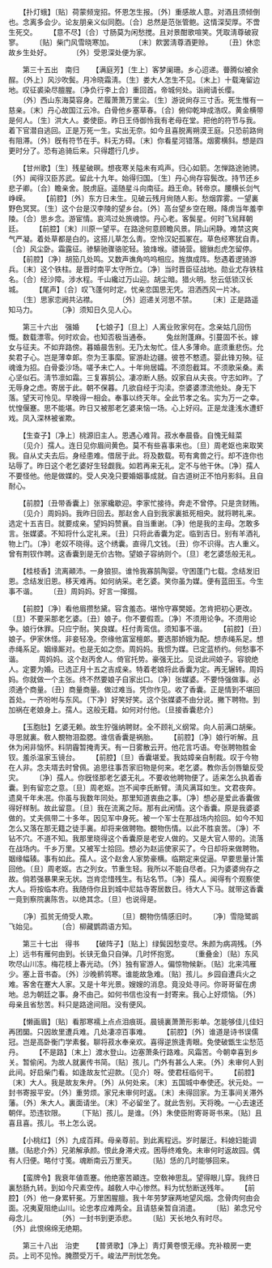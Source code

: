 <!-- { "loadSidebar": true } -->
　　【扑灯蛾】〔贴〕荷蒙频宠招。怀恩怎生报。〔外〕重感故人意。对酒且须倾倒也。念离多会少。论友朋亲义似同胞。〔合〕总然是范张管鲍。这情深契厚。不啻生死交。 
　　【意不尽】〔合〕寸肠莫为闲愁搅。且对景酣歌喧笑。凭取淸尊破寂寥。 
　　〔贴〕柴门风雪晓寒加。　　　　〔末〕飮罢淸尊酒更赊。 
　　〔丑〕休恋故乡生处好。　　　　〔外〕受恩深处便为家。 

　　第三十五出　南归 
　　【满庭芳】〔生上〕客梦阑珊。乡心迢递。瞢腾似被余酲。〔外上〕风沙吹鬓。月冷晓霜淸。〔生〕娄大人怎生不见。〔末上〕十载淹留边地。叹征裘染尽膻腥。〔净负行李上合〕重回首。帝城何处。诣阙请长缨。 
　　〔外〕西山东海莫容身。芒履萧萧万里尘。〔生〕游说尙存三寸舌。死生惟有一慈亲。〔末〕丹心故国江云冷。白骨他乡塞草春。〔合〕俯仰乾坤成浩叹。黄金横带是何人。〔生〕洪大人。娄使臣。昨日王侍御怜我有老母在堂。把他的符节与我。着下官潜自逃回。正是万死一生。实出无奈。如今且喜脱离朔漠王庭。只恐前路尙有阻滞。〔外〕旣有符节在手。料无方碍。〔末〕你看星河错落。烟雾横斜。想是四更时分了。恐有追骑后来。只得趱行几步。 

　　【甘州歌】〔生〕残星破暝。想夜寒关隘未有鸡声。归心如箭。怎惮路途驰骋。〔外〕闻得汉臣苏武。留此十九年。始得归国。〔生〕丹心尙存容鬓改。持节还乡悲子卿。〔合〕瞻亲舍。脱虏庭。遥随星斗向南征。趋王命。转帝京。腰横长剑气峥嵘。 
　　【前腔】〔外〕东方日未生。见破云残月尙随人影。愁烟霏雾。一望裏野色冥冥。〔生〕这个台是汉李陵的望乡台。〔外〕高台望乡空在眼。降虏当年羞李陵。〔合〕思乡念。游宦情。哀鸿过处旅魂惊。丹心老。客鬓星。何时飞舃拜朝廷。 
　　【前腔】〔末〕川原一望平。在路途何意顾瞻风景。阴山闲静。难禁这爽气严凝。着处草都是白的。这搭儿草怎么靑。空怜汉妃孤冢在。草色经寒犹自靑。〔合〕风尘卧。霜露征。骖騑驰骤骆驼轻。狼烽堠。骠骑营。貔貅彪虎怎留停。 
　　【前腔】〔净〕胡笳几处鸣。又数声谯角呜呜相应。旌旗成阵。愁遇着逻骑游兵。〔末〕这个铁柱。是晋时南平太守所立。〔净〕当时晋臣征战地。勋业尤存铁柱名。〔合〕经沙障。涉水程。千山纔过万山迎。胡尘暗。猎火明。愁云低锁汉长城。 
　　【尾声】〔合〕叹飞蓬何时定。忧亲恋国思无凭。泪洒西风一片冰。 
　　〔生〕思家恋阙共沾襟。　　　　〔外〕迢递关河思不禁。 
　　〔末〕正是路遥知马力。　　　　〔净〕须知日久见人心。 

　　第三十六出　强婚 
　　【七娘子】〔旦上〕人离业败家何在。念亲姑几回伤慨。数载漂零。何时欢会。也知否极当通泰。 
　　兔丝附蓬麻。引蔓固不长。嫁女与征夫。不如弃路傍。暮婚晨吿别。无乃太匆忙。佳人多薄命。底须重悲伤。允矣君子心。岂是薄幸郞。奈为王事縻。宦游赴边疆。彼苍不憗遗。婴此锋刃殃。征魂谁为招。白骨委沙场。嗟予未亡人。十年尙居孀。不须怨截耳。不须歌采桑。素心坚似石。淸节凛如霜。三复寡鹄公。凄凉断人肠。奴家自从夫丧。守志如昨。了无辱身之虑。寄居于此。朝不保暮。几欲自经于沟渎。奈婆婆漂流他处。身无下落。望天可怜见。早晚得一相会。奉事以终天年。全此节孝之名。实为万一之幸。忧惶偃蹇。思不能堪。昨日又被那老乞婆来恼一场。心上好闷。正是龙逢浅水遭虾戏。凤入深林被雀欺。 

　　【生查子】〔净上〕桃源旧主人。恩遇心难背。菽水奉晨昏。自愧无鲑菜 
　　〔见介〕孺人。连日见你眉间黄色。莫不有些喜事来也。〔旦〕周老妪也来取笑我。自从丈夫去后。身经患难。借居于此。将及数载。苟有禽兽之行。却不连你也玷辱了。昨日这个老乞婆好生轻觑我。如若再来无礼。定不与他干休。〔净〕孺人不要怪他。他是做媒的。受人央凂只要婚姻事成就。自古道树正不怕月影斜。且自耐心。 

　　【前腔】〔丑带香囊上〕张家纔歇迎。李家忙接待。奔走不曾停。只是贪财贿。 
　　〔见介〕周妈妈。我昨日回去。那赵舍人自到我家裏抵死相央。就将聘礼来。选定十五吉日。就要成亲。望妈妈赞襄。自当重谢。〔净〕他是我的主母。怎敢多言。张媒婆。不知将什么定礼来。〔丑〕只将此香囊为定。临到吉日。别有羊酒礼物上门。〔净〕老奴不晓得。这个绣囊。直得几文钱。〔丑〕你不识得。古人重义。曾有荆钗作聘。这香囊到是无价古物。望娘子容纳则个。〔旦〕老乞婆恁般无礼。 

　　【桂枝香】流离顚沛。一身狼狈。谁怜我寡鹄陶婴。守困蓬门七载。念结发旧恩。念结发旧恩。移天难再。如何纳采。老乞婆。笑你虽为媒。便有蓝田玉。今生事不谐。 
　　〔丑〕周妈妈。好言一撺掇。 

　　【前腔】〔净〕看他眉攒愁黛。容含羞态。堪怜守寡樊姬。怎肯把初心更改。〔旦〕不要采那老乞婆。〔丑〕娘子。你不要假乖。〔净〕不须用论争。不须用论争。娘行休罪。只应宁耐。笑良媒。枉付靑鸾信。须知事不谐。 
　　【前腔】〔丑〕娘子。伊家休怪。非妾轻凂。奈缘他富室檀郞。要选那娇娥为配。想赤绳系足。想赤绳系足。姻缘厮对。也是无如之奈。周妈妈。我惯为媒。已定蓝桥约。何愁事不谐。 
　　周妈妈。这个赵丙舍人。倚官托势。豪强无比。见说此间娘子。容貌绝人。定要为婚。已选正月十五之吉成亲。特着老娘将此香囊为定。再无辗转。周妈妈。你就做一个主张。终不然要娘子自家出口。〔净〕张媒婆。不要恃强做事。必须通个商量。〔丑〕商量商量。做过难当。凭你作见。收了香囊。正是情到不堪回首处。一齐吩咐与东风。〔下净〕好笑好笑。这个张媒婆不由分说。撇下聘物。到加祸在老娘身上。孺人。这般无籍。如何对付他。〔旦接香囊悲介〕 

　　【玉胞肚】乞婆无赖。故生狞强纳聘财。全不顾礼义纲常。向人前满口胡柴。寻思就裏。敎人覩物泪盈腮。谁信香囊是祸胎。 
　　【前腔】〔净〕娘行听解。且休为闲非恼怀。料阴霾暂掩靑天。有一日雾散云开。他花言巧语。夸张聘物胜金钗。羞杀温家玉镜台。 
　　【前腔】〔旦〕香囊堪爱。我姑嫜亲自制裁。叹于今物在人非。念夫壻去时曾佩。追思往事吾家旧物是何来。老乞婆。教你舌剑唇鎗反受灾。 
　　〔净〕孺人。你旣怪那老乞婆无礼。不要收他聘物便了。适来怎么执着香囊。到有留恋之意。〔旦〕周老妪。岂不闻李氏断臂。淸风满耳如生。文君夜奔。遗臭千年未冺。你虽与我数年同处。那里知道衷曲之事。〔净〕想必是爱此香囊做得好样制。故此留意。〔旦〕我在流离之际。那有此闲情。这个香囊。原是我婆婆做的。丈夫佩带二十多年。因见军中身死。被一个军士在那战场内拾回。如今不知怎么又落在那无籍之徒手裏。却将来做聘物。覩物伤情。以此不胜哀苦。〔净〕不钻不穴。不道不知。我那里晓得这个香囊原是老安人做的。又是大官人带的。流落在战场内。千乡万里。又被军士拾回。想必为赵运使家买了。今日却将来做聘物。姻缘幅辏。事有如此。孺人。这个赵舍人家势豪横。临期定来促逼。早要思量计策回他。〔旦〕周老妪。古之列女。节重生轻。我所以不能自尽者。只为婆婆尙存之故。倘若强暴果来无状。岂肯恋惜残生。有玷名节。〔净〕孺人。闻得有个观察使大人。将按临本府。我随侍你且到城中尼姑寺寄居数日。待大人下马。就带这香囊一竟到察院裏陈吿。以绝其念。〔旦〕也说得是。 

　　〔净〕孤贫无倚受人欺。　　　　〔旦〕覩物伤情感旧时。 
　　〔净〕雪隐鹭鹚飞始见。　　　　〔合〕柳藏鹦鹉语方知。 

　　第三十七出　得书 
　　【破阵子】〔贴上〕绿鬓因愁变尽。朱颜为病凋残。〔外上〕远书有雁何由到。长铗无鱼只自弹。几时怀抱宽。 
　　〔重叠金〕〔贴〕东风吹尽山川冻。梅花枝上春光动。〔外〕独有宦游人。偏惊物候新。〔贴〕北来鸿雁少。塞上音书杳。〔外〕沙晚鹡鸰寒。谁能故急难。〔贴〕孩儿。乡园自遭兵火之难。客舍在蹇大人家。又是十年光景。嫂嫂的消息。竟没处寻问。你哥哥留在虏地。总为朝廷之事。身不由己。如何书信也没有一封寄来。我心上好烦恼。〔外〕母亲且省愁苦。料只是路途间阻。没有便风。 

　　【懒画眉】〔贴〕看那寒襦上点点泪痕斑。晨镜裏萧萧形影单。怎能够佳儿佳妇再团圞。只因故里遭兵难。几处凄凉百事难。 
　　【前腔】〔外〕谁道是诗书误儒冠。岂是高卧衡门学素餐。聊将菽水奉亲欢。喜得逆旅逢靑眼。免使破甑生尘愁范丹。 
　　【不是路】〔末上〕渡水登山。边塞萧条行路难。风霜苦。今朝幸喜到乡关。暂偷闲。为故人就裏传书简。〔贴〕孩儿。门外有甚么人来。〔外〕未审何人到此间。好启柴门看。如逢故友忙迎款。〔见介〕呀。使君枉临何干。 
　　【前腔】〔末〕大人。我是故友朱弁。〔外〕从何处来。〔末〕五国城中奉使还。状元处。一封书寄报平安。〔外〕重劳烦。家兄未审何时返。〔末〕未得回家。为王事间关滞外藩。〔外〕朱大人。裏面请坐。〔末〕不必留坐了。就此吿别。天将晚。一心去速还朝伴。恐违钦限。 
　　〔下贴〕孩儿。是谁。〔外〕朱使臣附寄哥哥书来。〔贴〕且喜且喜。孩儿。书上怎么说。 

　　【小桃红】〔外〕九成百拜。母亲尊前。到此离程远。岁时屡迁。料媳妇能调膳。〔贴悲介外〕兄弟解承颜。恨此身滞犬戎。困辱终难免。未审何时返故园。偶有人归便。略付寸笺。魂断南云万里天。 
　　〔贴〕恁的几时能够回来。 

　　【蛮牌令】我衰年値乖蹇。他绝塞苦顚连。空敎神思乱。望得眼儿穿。我终日裏愁肠九转。到如今尺素空传。越敎人中心惨然。料为忧愁断送残年。 
　　【前腔】〔外〕他一身累轩冕。万里困腥膻。我十年劳梦寐两地望风烟。念骨肉何由会面。况夷夏阻绝山川。论忠孝应难两全。且请慈亲暂自消遣。 
　　〔贴〕弟念兄兮母念儿。　　　　〔外〕一封书到更添悲。 
　　〔贴〕天长地久有时尽。　　　　〔外〕此恨绵绵无绝期。 

　　第三十八出　治吏 
　　【普贤歌】〔净上〕靑灯黄卷恨无缘。充补粮房一吏员。上司不见怜。腌臜受万千。峻法严刑忧怎免。 
